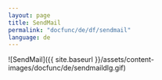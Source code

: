 ```yaml
---
layout: page
title: SendMail
permalink: "docfunc/de/df/sendmail"
language: de
---
```



![SendMail]({{ site.baseurl }}/assets/content-images/docfunc/de/sendmaildlg.gif)
                